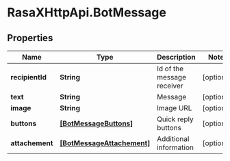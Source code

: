 # RasaXHttpApi.BotMessage

## Properties

Name | Type | Description | Notes
------------ | ------------- | ------------- | -------------
**recipientId** | **String** | Id of the message receiver | [optional] 
**text** | **String** | Message | [optional] 
**image** | **String** | Image URL | [optional] 
**buttons** | [**[BotMessageButtons]**](BotMessageButtons.md) | Quick reply buttons | [optional] 
**attachement** | [**[BotMessageAttachement]**](BotMessageAttachement.md) | Additional information | [optional] 


